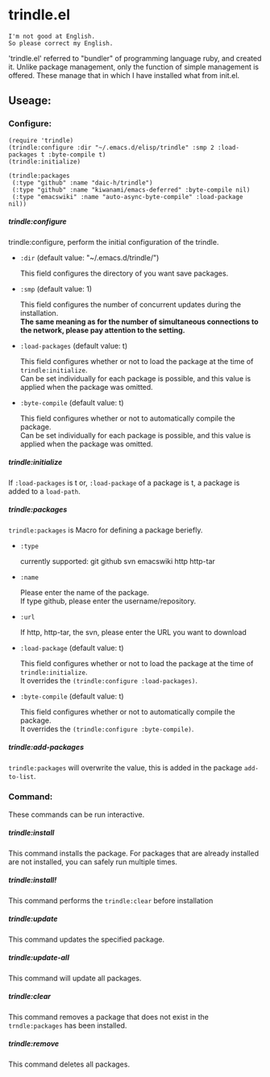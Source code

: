 # trindle.el #

```
I'm not good at English.
So please correct my English.
```

'trindle.el' referred to "bundler" of programming language ruby, and created it.
Unlike package management, only the function of simple management is offered.
These manage that in which I have installed what from init.el.

## Useage: ##

### Configure:

    (require 'trindle)
    (trindle:configure :dir "~/.emacs.d/elisp/trindle" :smp 2 :load-packages t :byte-compile t)
    (trindle:initialize)

    (trindle:packages
     (:type "github" :name "daic-h/trindle")
     (:type "github" :name "kiwanami/emacs-deferred" :byte-compile nil)
     (:type "emacswiki" :name "auto-async-byte-compile" :load-package nil))
     
##### trindle:configure

trindle:configure, perform the initial configuration of the trindle.

* `:dir` (default value: "~/.emacs.d/trindle/")

    This field configures the directory of you want save packages.

* `:smp` (default value: 1)
   
    This field configures the number of concurrent updates during the installation.  
    __The same meaning as for the number of simultaneous connections to the network, please pay attention to the setting.__
  
* `:load-packages` (default value: t)

    This field configures whether or not to load the package at the time of `trindle:initialize`.  
    Can be set individually for each package is possible, and this value is applied when the package was omitted.
    
* `:byte-compile` (default value: t)

    This field configures whether or not to automatically compile the package.  
    Can be set individually for each package is possible, and this value is applied when the package was omitted.
         
##### trindle:initialize

If `:load-packages` is t or, `:load-package` of a package is t, a package is added to a `load-path`. 

##### trindle:packages

`trindle:packages` is Macro for defining a package beriefly.

* `:type`

    currently supported: git github svn emacswiki http http-tar

* `:name`

    Please enter the name of the package.  
    If type github, please enter the username/repository.

* `:url`

    If http, http-tar, the svn, please enter the URL you want to download

* `:load-package` (default value: t)

    This field configures whether or not to load the package at the time of `trindle:initialize`.   
    It overrides the `(trindle:configure :load-packages)`.
    
* `:byte-compile` (default value: t)

    This field configures whether or not to automatically compile the package.  
    It overrides the `(trindle:configure :byte-compile)`.
 
##### trindle:add-packages 

`trindle:packages` will overwrite the value, this is added in the package `add-to-list`.

### Command:

These commands can be run interactive.

##### trindle:install

This command installs the package. For packages that are already installed are not installed, you can safely run multiple times.

##### trindle:install!

This command performs the `trindle:clear` before installation

##### trindle:update

This command updates the specified package.

##### trindle:update-all

This command will update all packages.

##### trindle:clear

This command removes a package that does not exist in the `trndle:packages` has been installed.

##### trindle:remove

This command deletes all packages.
